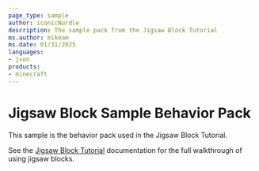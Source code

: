 ```yaml
---
page_type: sample
author: iconicNurdle
description: The sample pack from the Jigsaw Block Tutorial
ms.author: mikeam
ms.date: 01/31/2025
languages:
- json
products:
- minecraft
---
```


# Jigsaw Block Sample Behavior Pack

This sample is the behavior pack used in the Jigsaw Block Tutorial.

See the [Jigsaw Block Tutorial](https://learn.microsoft.com/minecraft/creator/documents/structures/jigsawtutorial) documentation for the full walkthrough of using jigsaw blocks.


